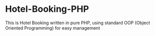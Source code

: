 # Hotel-Booking-PHP
This is Hotel Booking written in pure PHP, using standard OOP (Object Oriented Programming)  for easy management 
